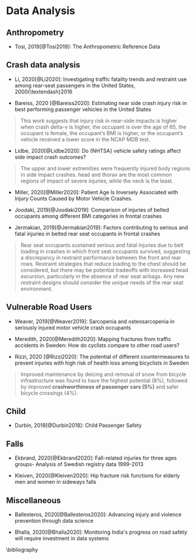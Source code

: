 # Data Analysis

## Anthropometry

- Tosi, 2019[@Tosi2019]: The Anthropometric Reference Data

## Crash data analysis

- Li, 2020[@Li2020]: Investigating traffic fatality trends and restraint use among rear-seat passengers in the United States, 2000{\textendash}2016

- Bareiss, 2020 [@Bareiss2020]: Estimating near side crash injury risk in best performing passenger vehicles in the United States

> This work suggests that injury risk in near-side impacts is higher when crash delta-v is higher, the occupant is over the age of 65, the occupant is female, the occupant’s BMI is higher, or the occupant’s vehicle received a lower score in the NCAP MDB test.

- Lidbe, 2020[@Lidbe2020]: Do {NHTSA} vehicle safety ratings affect side impact crash outcomes?
> The upper and lower extremities were frequently injured body regions in side impact crashes.
> head and thorax are the most common regions of impact of severe injuries, while the neck is the least.

- Miller, 2020[@Miller2020]: Patient Age Is Inversely Associated with Injury Counts Caused by Motor Vehicle Crashes.

- Joodaki, 2019[@Joodaki2019]: Comparison of injuries of belted occupants among different BMI categories in frontal crashes

- Jermakian, 2019[@Jermakian2019]: Factors contributing to serious and fatal injuries in belted rear seat occupants in frontal crashes
> Rear seat occupants sustained serious and fatal injuries due to belt loading in crashes in which front seat occupants survived, suggesting a discrepancy in restraint performance between the front and rear rows. Restraint strategies that reduce loading to the chest should be considered, but there may be potential tradeoffs with increased head excursion, particularly in the absence of rear seat airbags. Any new restraint designs should consider the unique needs of the rear seat environment.

## Vulnerable Road Users

- Weaver, 2019[@Weaver2019]: Sarcopenia and osteosarcopenia in seriously injured motor vehicle crash occupants

-  Meredith, 2020[@Meredith2020]: Mapping fractures from traffic accidents in Sweden: How do cyclists compare to other road users?

- Rizzi, 2020 [@Rizzi2020]: The potential of different countermeasures to prevent injuries with high risk of health loss among bicyclists in Sweden

> Improved maintenance by deicing and removal of snow from bicycle infrastructure was found to have the highest potential (8%), followed by improved **crashworthiness of passenger cars (5%)** and safer bicycle crossings (4%).

## Child

- Durbin, 2018[@Durbin2018]: Child Passenger Safety

## Falls

- Ekbrand, 2020[@Ekbrand2020]: Fall-related injuries for three ages groups- Analysis of Swedish registry data 1999-2013

- Kleiven, 2020[@Kleiven2020]: Hip fracture risk functions for elderly men and women in sideways falls

## Miscellaneous

- Ballesteros, 2020[@Ballesteros2020]:  Advancing injury and violence prevention through data science

- Bhalla, 2020[@Bhalla2020]: Monitoring India's progress on road safety will require investment in data systems

\bibliography
